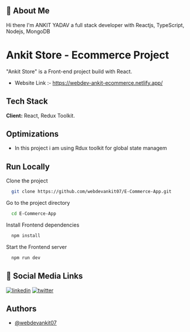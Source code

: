 
## 🚀 About Me
Hi there I'm ANKIT YADAV a full stack developer with Reactjs, TypeScript, Nodejs, MongoDB


# Ankit Store - Ecommerce Project

"Ankit Store" is a Front-end project build with React.

- Website Link :- https://webdev-ankit-ecommerce.netlify.app/

## Tech Stack

**Client:** React, Redux Toolkit.

## Optimizations


- In this project i am using Rdux toolkit for global state managem



## Run Locally

Clone the project

```bash
  git clone https://github.com/webdevankit07/E-Commerce-App.git
```

Go to the project directory

```bash
  cd E-Commerce-App
```

Install Frontend dependencies

```bash
  npm install
```

Start the Frontend server

```bash
  npm run dev
```



## 🔗 Social Media Links
[![linkedin](https://img.shields.io/badge/linkedin-0A66C2?style=for-the-badge&logo=linkedin&logoColor=white)](https://www.linkedin.com/in/webdevankit/)
[![twitter](https://img.shields.io/badge/twitter-1DA1F2?style=for-the-badge&logo=twitter&logoColor=white)](https://twitter.com/webdev_ankit)


## Authors

- [@webdevankit07](https://www.github.com/webdevankit07)

